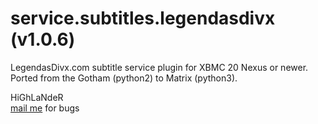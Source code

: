 service.subtitles.legendasdivx (v1.0.6)
=========================

LegendasDivx.com subtitle service plugin for XBMC 20 Nexus or newer.<br>
Ported from the Gotham (python2) to Matrix (python3).


HiGhLaNdeR
<br><a href="mailto:highlander@teknorage.com">mail me</a> for bugs
